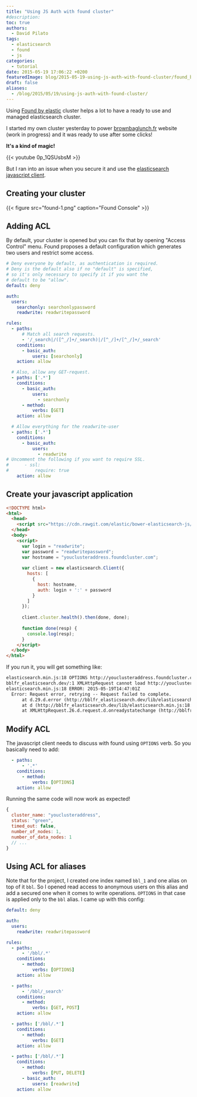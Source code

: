 ```yaml
---
title: "Using JS Auth with found cluster"
#description: 
toc: true
authors:
  - David Pilato
tags:
  - elasticsearch
  - found
  - js
categories:
  - tutorial
date: 2015-05-19 17:06:22 +0200
featuredImage: blog/2015-05-19-using-js-auth-with-found-cluster/found_byelastic_logo_512x185.png
draft: false
aliases:
  - /blog/2015/05/19/using-js-auth-with-found-cluster/
---
```


Using [Found by elastic](https://www.found.no/) cluster helps a lot to have a ready to use and managed elasticsearch cluster.

I started my own cluster yesterday to power [brownbaglunch.fr](http://www.brownbaglunch.fr/) website (work in progress) and it was ready to use after some clicks!

**It's a kind of magic!**

{{< youtube 0p_1QSUsbsM >}}

But I ran into an issue when you secure it and use the [elasticsearch javascript client](https://www.elastic.co/guide/en/elasticsearch/client/javascript-api/current/index.html).

<!-- more -->

## Creating your cluster

{{< figure src="found-1.png" caption="Found Console" >}}

## Adding ACL

By default, your cluster is opened but you can fix that by opening "Access Control" menu.
Found proposes a default configuration which generates two users and restrict some access.

```yaml
# Deny everyone by default, as authentication is required.
# Deny is the default also if no "default" is specified,
# so it's only necessary to specify it if you want the
# default to be "allow".
default: deny

auth:
  users:
    searchonly: searchonlypassword
    readwrite: readwritepassword

rules:
  - paths:
      # Match all search requests.
      - '/_search|/([^_/]+/_search)|/[^_/]+/[^_/]+/_search'
    conditions:
      - basic_auth:
          users: [searchonly]
    action: allow

  # Also, allow any GET-request.
  - paths: ['.*']
    conditions:
      - basic_auth:
          users:
            - searchonly
      - method:
          verbs: [GET]
    action: allow

  # Allow everything for the readwrite-user
  - paths: ['.*']
    conditions:
      - basic_auth:
          users:
            - readwrite
# Uncomment the following if you want to require SSL.
#      - ssl:
#          require: true
    action: allow
```

## Create your javascript application

```html
<!DOCTYPE html>
<html>
  <head>
    <script src="https://cdn.rawgit.com/elastic/bower-elasticsearch-js/12ec0b8ee6d776e077b160e6dd6fc2e1b5818a86/elasticsearch.min.js"></script>
  </head>
  <body>
    <script>
      var login = "readwrite";
      var password = "readwritepassword";
      var hostname = "youclusteraddress.foundcluster.com";
      
      var client = new elasticsearch.Client({
        hosts: [
          {
            host: hostname,
            auth: login + ':' + password
          } 
        ]
      });
      
      client.cluster.health().then(done, done);
      
      function done(resp) {
        console.log(resp);
      }
    </script>
  </body>
</html>
```

If you run it, you will get something like:

```txt
elasticsearch.min.js:18 OPTIONS http://youclusteraddress.foundcluster.com:9200/_cluster/health 401 (Unauthorized)26.d.request @ elasticsearch.min.js:18c @ elasticsearch.min.js:1842.j.applyArgs @ elasticsearch.min.js:18k @ elasticsearch.min.js:11(anonymous function) @ elasticsearch.min.js:11
bblfr_elasticsearch.dev/:1 XMLHttpRequest cannot load http://youclusteraddress.foundcluster.com:9200/_cluster/health. Invalid HTTP status code 401
elasticsearch.min.js:18 ERROR: 2015-05-19T14:47:01Z
  Error: Request error, retrying -- Request failed to complete.
      at d.29.d.error (http://bblfr_elasticsearch.dev/lib/elasticsearch.min.js:18:15537)
      at d (http://bblfr_elasticsearch.dev/lib/elasticsearch.min.js:18:22917)
      at XMLHttpRequest.26.d.request.d.onreadystatechange (http://bblfr_elasticsearch.dev/lib/elasticsearch.min.js:18:9781)
```

## Modify ACL

The javascript client needs to discuss with found using `OPTIONS` verb. So you basically need to add:

```yaml
  - paths:
      - '.*'
    conditions:
      - method:
          verbs: [OPTIONS]
    action: allow
```

Running the same code will now work as expected!

```js
{
  cluster_name: "youclusteraddress", 
  status: "green", 
  timed_out: false, 
  number_of_nodes: 1, 
  number_of_data_nodes: 1
  // ...
}
```

## Using ACL for aliases

Note that for the project, I created one index named `bbl_1` and one alias on top of it `bbl`.
So I opened read access to anonymous users on this alias and add a secured one when it comes to write operations.
`OPTIONS` in that case is applied only to the `bbl` alias. I came up with this config:

```yaml
default: deny

auth:
  users:
    readwrite: readwritepassword

rules:
  - paths:
      - '/bbl/.*'
    conditions:
      - method:
          verbs: [OPTIONS]
    action: allow

  - paths:
      - '/bbl/_search'
    conditions:
      - method:
          verbs: [GET, POST]
    action: allow

  - paths: ['/bbl/.*']
    conditions:
      - method:
          verbs: [GET]
    action: allow

  - paths: ['/bbl/.*']
    conditions:
      - method:
          verbs: [PUT, DELETE]
      - basic_auth:
          users: [readwrite]
    action: allow
```
